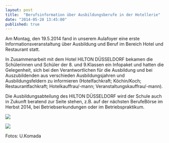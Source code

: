 ```yaml
---
layout: post
title:  "Berufsinformation über Ausbildungsberufe in der Hotellerie"
date: "2014-05-28 13:45:00"
published: true
---
```


Am Montag, den 19.5.2014 fand in unserem Aulafoyer eine erste Informationsveranstaltung über Ausbildung und Beruf im Bereich Hotel und Restaurant statt. 

In Zusammenarbeit mit dem Hotel HILTON DÜSSELDORF bekamen die Schülerinnen und Schüler der 8. und 9.Klassen ein Infopaket und hatten die Gelegenheit, sich bei den Verantwortlichen für die Ausbildung und bei Auszubildenden aus verschieden Ausbildungsjahren und Ausbildungsfeldern zu informieren (Hotelfachkraft; Köchin/Koch; Restaurantfachkraft; Hotelkauffrau/-mann; Veranstaltungskauffrau/-mann).

Die Ausbildungsabteilung des HILTON DÜSSELDORF wird der Schule auch in Zukunft beratend zur Seite stehen, z.B. auf der nächsten BerufeBörse im   Herbst 2014, bei Betriebserkundungen oder im Betriebspraktikum.


<p><img src="{{site.url}}pics/2014/05/2014-05-28-1.jpg"></p>
<p><img src="{{site.url}}pics/2014/05/2014-05-28-2.jpg"></p>

Fotos: U.Komada
